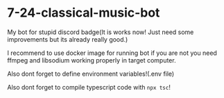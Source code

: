 # 7-24-classical-music-bot

My bot for stupid discord badge(It is works now! Just need some improvements but its already really good.)

I recommend to use docker image for running bot if you are not you need ffmpeg and libsodium working properly in target computer.

Also dont forget to define environment variables!(.env file)

Also dont forget to compile typescript code with `npx tsc`!
